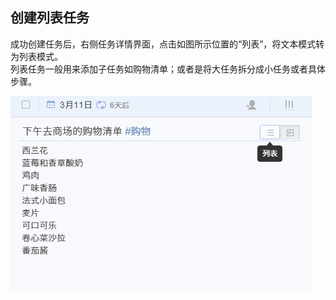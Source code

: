 ## 创建列表任务
成功创建任务后，右侧任务详情界面，点击如图所示位置的“列表”，将文本模式转为列表模式。
<br/> 列表任务一般用来添加子任务如购物清单；或者是将大任务拆分成小任务或者具体步骤。

![](../images/image2.351.png)
